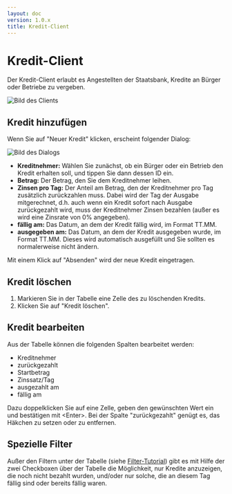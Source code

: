 ```yaml
---
layout: doc
version: 1.0.x
title: Kredit-Client
---
```

# Kredit-Client

Der Kredit-Client erlaubt es Angestellten der Staatsbank, Kredite an B&uuml;rger oder Betriebe zu vergeben.

![Bild des Clients](http://img88.imageshack.us/img88/8751/clientscreditclient.png)

## Kredit hinzuf&uuml;gen

Wenn Sie auf "Neuer Kredit" klicken, erscheint folgender Dialog:

![Bild des Dialogs](http://img27.imageshack.us/img27/2577/clientscreditclientaddc.png)

* **Kreditnehmer:** W&auml;hlen Sie zun&auml;chst, ob ein B&uuml;rger oder ein Betrieb den Kredit erhalten soll, und tippen Sie dann dessen ID ein.  
* **Betrag:** Der Betrag, den Sie dem Kreditnehmer leihen.  
* **Zinsen pro Tag:** Der Anteil am Betrag, den der Kreditnehmer pro Tag zus&auml;tzlich zur&uuml;ckzahlen muss. Dabei wird der Tag der Ausgabe mitgerechnet, d.h. auch wenn ein Kredit sofort nach Ausgabe zur&uuml;ckgezahlt wird, muss der Kreditnehmer Zinsen bezahlen (au&szlig;er es wird eine Zinsrate von 0% angegeben).  
* **f&auml;llig am:** Das Datum, an dem der Kredit f&auml;llig wird, im Format TT.MM.  
* **ausgegeben am:** Das Datum, an dem der Kredit ausgegeben wurde, im Format TT.MM. Dieses wird automatisch ausgef&uuml;llt und Sie sollten es normalerweise nicht &auml;ndern.

Mit einem Klick auf "Absenden" wird der neue Kredit eingetragen.

## Kredit l&ouml;schen

1. Markieren Sie in der Tabelle eine Zelle des zu l&ouml;schenden Kredits.
2. Klicken Sie auf "Kredit l&ouml;schen".

## Kredit bearbeiten

Aus der Tabelle k&ouml;nnen die folgenden Spalten bearbeitet werden:

* Kreditnehmer  
* zur&uuml;ckgezahlt  
* Startbetrag  
* Zinssatz/Tag  
* ausgezahlt am  
* f&auml;llig am  

Dazu doppelklicken Sie auf eine Zelle, geben den gew&uuml;nschten Wert ein und best&auml;tigen mit &lt;Enter&gt;. Bei der Spalte "zur&uuml;ckgezahlt" gen&uuml;gt es, das H&auml;kchen zu setzen oder zu entfernen.

## Spezielle Filter

Au&szlig;er den Filtern unter der Tabelle (siehe [Filter-Tutorial](Tut_Filtering.html)) gibt es mit Hilfe der zwei Checkboxen &uuml;ber der Tabelle die M&ouml;glichkeit, nur Kredite anzuzeigen, die noch nicht bezahlt wurden, und/oder nur solche, die an diesem Tag f&auml;llig sind oder bereits f&auml;llig waren.
